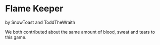 # Flame Keeper
by SnowToast and ToddTheWraith

We both contributed about the same amount of blood, sweat and tears to this game.
